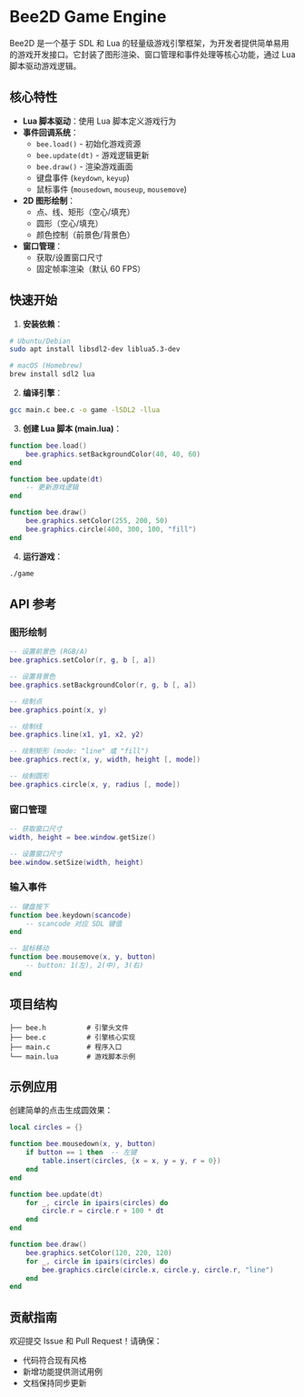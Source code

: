 # Bee2D Game Engine

Bee2D 是一个基于 SDL 和 Lua 的轻量级游戏引擎框架，为开发者提供简单易用的游戏开发接口。它封装了图形渲染、窗口管理和事件处理等核心功能，通过 Lua 脚本驱动游戏逻辑。

## 核心特性

- **Lua 脚本驱动**：使用 Lua 脚本定义游戏行为
- **事件回调系统**：
  - `bee.load()` - 初始化游戏资源
  - `bee.update(dt)` - 游戏逻辑更新
  - `bee.draw()` - 渲染游戏画面
  - 键盘事件 (`keydown`, `keyup`)
  - 鼠标事件 (`mousedown`, `mouseup`, `mousemove`)
- **2D 图形绘制**：
  - 点、线、矩形（空心/填充）
  - 圆形（空心/填充）
  - 颜色控制（前景色/背景色）
- **窗口管理**：
  - 获取/设置窗口尺寸
  - 固定帧率渲染（默认 60 FPS）

## 快速开始

1. **安装依赖**：
```bash
# Ubuntu/Debian
sudo apt install libsdl2-dev liblua5.3-dev

# macOS (Homebrew)
brew install sdl2 lua
```

2. **编译引擎**：
```bash
gcc main.c bee.c -o game -lSDL2 -llua
```

3. **创建 Lua 脚本 (main.lua)**：
```lua
function bee.load()
    bee.graphics.setBackgroundColor(40, 40, 60)
end

function bee.update(dt)
    -- 更新游戏逻辑
end

function bee.draw()
    bee.graphics.setColor(255, 200, 50)
    bee.graphics.circle(400, 300, 100, "fill")
end
```

4. **运行游戏**：
```bash
./game
```

## API 参考

### 图形绘制
```lua
-- 设置前景色 (RGB/A)
bee.graphics.setColor(r, g, b [, a])

-- 设置背景色
bee.graphics.setBackgroundColor(r, g, b [, a])

-- 绘制点
bee.graphics.point(x, y)

-- 绘制线
bee.graphics.line(x1, y1, x2, y2)

-- 绘制矩形 (mode: "line" 或 "fill")
bee.graphics.rect(x, y, width, height [, mode])

-- 绘制圆形
bee.graphics.circle(x, y, radius [, mode])
```

### 窗口管理
```lua
-- 获取窗口尺寸
width, height = bee.window.getSize()

-- 设置窗口尺寸
bee.window.setSize(width, height)
```

### 输入事件
```lua
-- 键盘按下
function bee.keydown(scancode)
    -- scancode 对应 SDL 键值
end

-- 鼠标移动
function bee.mousemove(x, y, button)
    -- button: 1(左), 2(中), 3(右)
end
```

## 项目结构
```
├── bee.h          # 引擎头文件
├── bee.c          # 引擎核心实现
├── main.c         # 程序入口
└── main.lua       # 游戏脚本示例
```

## 示例应用

创建简单的点击生成圆效果：
```lua
local circles = {}

function bee.mousedown(x, y, button)
    if button == 1 then  -- 左键
        table.insert(circles, {x = x, y = y, r = 0})
    end
end

function bee.update(dt)
    for _, circle in ipairs(circles) do
        circle.r = circle.r + 100 * dt
    end
end

function bee.draw()
    bee.graphics.setColor(120, 220, 120)
    for _, circle in ipairs(circles) do
        bee.graphics.circle(circle.x, circle.y, circle.r, "line")
    end
end
```

## 贡献指南

欢迎提交 Issue 和 Pull Request！请确保：
- 代码符合现有风格
- 新增功能提供测试用例
- 文档保持同步更新